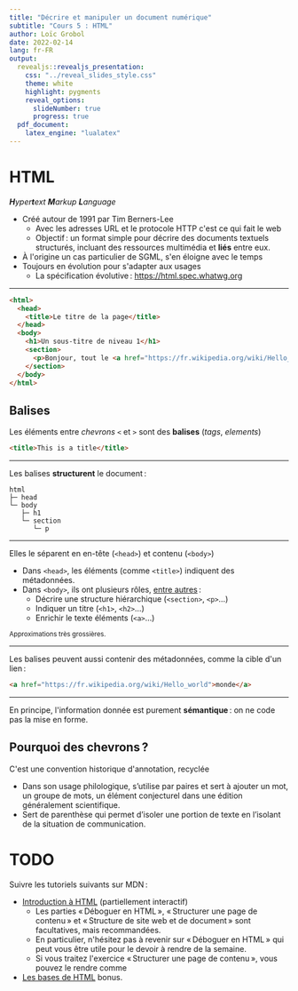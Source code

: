 ```yaml
---
title: "Décrire et manipuler un document numérique"
subtitle: "Cours 5 : HTML"
author: Loïc Grobol
date: 2022-02-14
lang: fr-FR
output:
  revealjs::revealjs_presentation:
    css: "../reveal_slides_style.css"
    theme: white
    highlight: pygments
    reveal_options:
      slideNumber: true
      progress: true
  pdf_document:
    latex_engine: "lualatex"
---
```


<!-- LTeX: language=fr -->

# HTML

_**H**yper**t**ext **M**arkup **L**anguage_

- Créé autour de 1991 par Tim Berners-Lee
  - Avec les adresses URL et le protocole HTTP c'est ce qui fait le web
  - Objectif : un format simple pour décrire des documents textuels structurés, incluant des
    ressources multimédia et **liés** entre eux.
- À l'origine un cas particulier de SGML, s'en éloigne avec le temps
- Toujours en évolution pour s'adapter aux usages
  - La spécification évolutive : <https://html.spec.whatwg.org>

---

```html
<html>
  <head>
    <title>Le titre de la page</title>
  </head>
  <body>
    <h1>Un sous-titre de niveau 1</h1>
    <section>
      <p>Bonjour, tout le <a href="https://fr.wikipedia.org/wiki/Hello_world">monde</a></p>
    </section>
  </body>
</html>
```

## Balises

Les éléments entre *chevrons* `<` et `>` sont des **balises** (*tags*, *elements*)

```html
<title>This is a title</title>
```

---

Les balises **structurent** le document :

```text
html
├─ head
└─ body
   ├─ h1
   └─ section
      └─ p
```

---

Elles le séparent en en-tête (`<head>`) et contenu (`<body>`)

- Dans `<head>`, les éléments (comme `<title>`) indiquent des métadonnées.
- Dans `<body>`, ils ont plusieurs rôles, [entre autres](https://html.spec.whatwg.org/multipage/indices.html#element-content-categories) :
  - Décrire une structure hiérarchique (`<section>`, `<p>`…)
  - Indiquer un titre (`<h1>`, `<h2>`…)
  - Enrichir le texte éléments (`<a>`…)

<small>Approximations très grossières.</small>

---

Les balises peuvent aussi contenir des métadonnées, comme la cible d'un lien :

```html
<a href="https://fr.wikipedia.org/wiki/Hello_world">monde</a>
```

---

En principe, l'information donnée est purement **sémantique** : on ne code pas la mise en forme.

## Pourquoi des chevrons ?

C'est une convention historique d'annotation, recyclée

- Dans son usage philologique, s’utilise par paires et sert à ajouter un mot, un groupe
  de mots, un élément conjecturel dans une édition généralement scientifique.
- Sert de parenthèse qui permet d’isoler une portion de texte en l’isolant de la
  situation de communication.

# TODO

Suivre les tutoriels suivants sur MDN :

- [Introduction à HTML](https://developer.mozilla.org/fr/docs/Learn/HTML/Introduction_to_HTML)
  (partiellement interactif)
  - Les parties « Déboguer en HTML », « Structurer une page de contenu » et « Structure de site web
    et de document » sont facultatives, mais recommandées.
  - En particulier, n'hésitez pas à revenir sur « Déboguer en HTML » qui peut vous être utile pour
    le devoir à rendre de la semaine.
  - Si vous traitez l'exercice « Structurer une page de contenu », vous pouvez le rendre comme
- [Les bases de
  HTML](https://developer.mozilla.org/fr/docs/Learn/Getting_started_with_the_web/HTML_basics) bonus.

